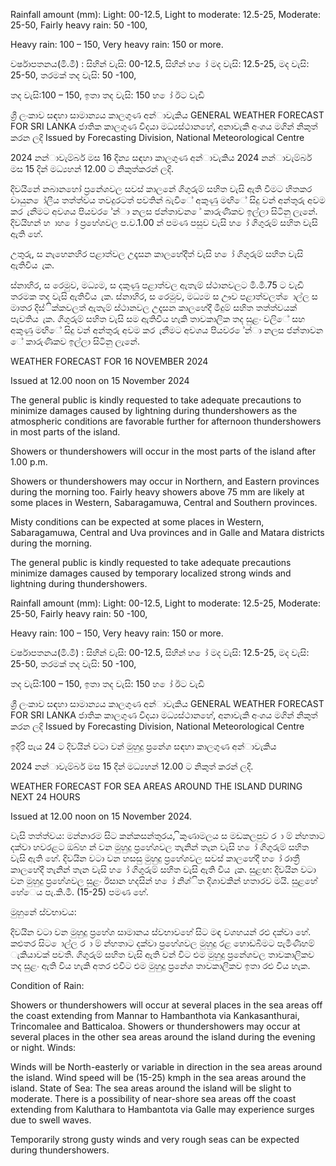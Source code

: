 Rainfall amount (mm): Light: 00-12.5, Light to moderate: 12.5-25, Moderate: 25-50, Fairly heavy rain: 50 -100,

Heavy rain: 100 – 150, Very heavy rain: 150 or more.

වර්ෂාපතනය(මි.මී) : සිහින් වැසි: 00-12.5, සිහින් හ ෝ මද වැසි: 12.5-25, මද වැසි: 25-50, තරමක් තද වැසි: 50 -100,

තද වැසි:100 – 150, ඉතා තද වැසි: 150 හ ෝ ඊට වැඩි

ශ්‍රී ලංකාව සඳහා සාමාන්‍යය කාලගුණ අන්‍ාවැකිය GENERAL WEATHER FORECAST FOR SRI LANKA ජාතික කාලගුණ විදයා මධ්‍යස්ථානහේ, අනාවැකි අංශය මගින් නිකුත් කරන ලදි Issued by Forecasting Division, National Meteorological Centre

2024 නන්‍ාවැම්බර් මස 16 දින්‍ය සඳහා කාලගුණ අන්‍ාවැකිය 2024 නන්‍ාවැම්බර් මස 15 දින්‍ මධ්‍යහන්‍ 12.00 ට නිකුත්කරන්‍ ලදි.

දිවයිනේ නබානහෝ ප්‍රනේශවල සවස් කාලනේ ගිගුරුම් සහිත වැසි ඇති වීමට හිතකර වායුන ෝලීය තත්ත්වය තවදුරටත් පවතින්‍ බැවිේ අකුණු මඟිේ සිදු වන්‍ අන්‍තුරු අවම කර ැනීමට අවශය පියවර ේන්‍ා නලස ජන්‍තාවන ේ කාරුණිකව ඉල්ලා සිටිනු ලැනේ. දිවයිහන් හ ාහ ෝ ප්‍රහේශවල ප.ව.1.00 න් පමණ පසුව වැසි හ ෝ ගිගුරුම් සහිත වැසි ඇති හේ.

උතුරු, ස නැහෙනහිර පළාත්වල උදෑසන කාලහේදීත් වැසි හ ෝ ගිගුරුම් සහිත වැසි ඇතිවිය ැක.

ස්නාහිර, ස රෙමුව, මධ්‍යම, ස දකුණු පළාත්වල ඇතැම් ස්ථානවලට මි.මී.75 ට වැඩි තරමක තද වැසි ඇතිවිය ැක. ස්නාහිර, ස රෙමුව, මධ්‍යම ස ඌව පළාත්වලත් ොල්ල ස මාතර දිස්ික්කවලත් ඇතැම් ස්ථානවල උදෑසන කාලහේදී මීදුම් සහිත තත්ත්වයක් පැවතිය ැක. ගිගුරුම් සහිත වැසි සම ඇතිවිය හැකි තාවකාලික තද සුළං වලිේ සහ අකුණු මඟිේ සිදු වන්‍ අන්‍තුරු අවම කර ැනීමට අවශය පියවර ේන්‍ා නලස ජන්‍තාවන ේ කාරුණිකව ඉල්ලා සිටිනු ලැනේ.

WEATHER FORECAST FOR 16 NOVEMBER 2024

Issued at 12.00 noon on 15 November 2024

The general public is kindly requested to take adequate precautions to minimize damages caused by lightning during thundershowers as the atmospheric conditions are favorable further for afternoon thundershowers in most parts of the island.

Showers or thundershowers will occur in the most parts of the island after 1.00 p.m.

Showers or thundershowers may occur in Northern, and Eastern provinces during the morning too. Fairly heavy showers above 75 mm are likely at some places in Western, Sabaragamuwa, Central and Southern provinces.

Misty conditions can be expected at some places in Western, Sabaragamuwa, Central and Uva provinces and in Galle and Matara districts during the morning.

The general public is kindly requested to take adequate precautions minimize damages caused by temporary localized strong winds and lightning during thundershowers.

Rainfall amount (mm): Light: 00-12.5, Light to moderate: 12.5-25, Moderate: 25-50, Fairly heavy rain: 50 -100,

Heavy rain: 100 – 150, Very heavy rain: 150 or more.

වර්ෂාපතනය(මි.මී) : සිහින් වැසි: 00-12.5, සිහින් හ ෝ මද වැසි: 12.5-25, මද වැසි: 25-50, තරමක් තද වැසි: 50 -100,

තද වැසි:100 – 150, ඉතා තද වැසි: 150 හ ෝ ඊට වැඩි

ශ්‍රී ලංකාව සඳහා සාමාන්‍යය කාලගුණ අන්‍ාවැකිය GENERAL WEATHER FORECAST FOR SRI LANKA ජාතික කාලගුණ විදයා මධ්‍යස්ථානහේ, අනාවැකි අංශය මගින් නිකුත් කරන ලදි Issued by Forecasting Division, National Meteorological Centre

ඉදිරි පැය 24 ට දිවයින්‍ වටා වන්‍ මුහුදු ප්‍රනේශ සඳහා කාලගුණ අන්‍ාවැකිය

2024 නන්‍ාවැම්බර් මස 15 දින්‍ මධ්‍යහන්‍ 12.00 ට නිකුත් කරන්‍ ලදි.

WEATHER FORECAST FOR SEA AREAS AROUND THE ISLAND DURING NEXT 24 HOURS

Issued at 12.00 noon on 15 November 2024.

වැසි තත්ත්වය: මන්නාරම සිට කන්කසන්තුරය, ිකුණාමලය ස මඩකලපුව ර ා ම් න්හතාට දක්වා හවරළට ඔබ්හ න් වන මුහුදු ප්‍රහේශවල තැනින් තැන වැසි හ ෝ ගිගුරුම් සහිත වැසි ඇති හේ. දිවයින වටා වන හසසු මුහුදු ප්‍රහේශවල සවස් කාලහේදී හ ෝ රාත්‍රී කාලහේදී තැනින් තැන වැසි හ ෝ ගිගුරුම් සහිත වැසි ඇති විය ැක. සුළඟ: දිවයින වටා වන මුහුදු ප්‍රහේශවල සුළං ඊසාන හදසින් හ ෝ නිශ්ිත දිශාවකින් හතාරව මයි. සුළහේ හේෙය පැ.කි.මී. (15-25) පමණ හේ.

මුහුනේ ස්වභාවය:

දිවයින වටා වන මුහුදු ප්‍රහේශ සාමානය ස්වභාවහේ සිට මඳ වශහයන් රළු දක්වා හේ. කළුතර සිට ොල්ල ර ා ම් න්හතාට දක්වා ප්‍රහේශවල මුහුදු රළ හොඩබිමට පැමිණීහම් ැකියාවක් පවතී. ගිගුරුම් සහිත වැසි ඇති වන්‍ විට එම මුහුදු ප්‍රනේශවල තාවකාලිකව තද සුළං ඇති විය හැකි අතර එවිට එම මුහුදු ප්‍රනේශ තාවකාලිකව ඉතා රළු විය හැක.

Condition of Rain:

Showers or thundershowers will occur at several places in the sea areas off the coast extending from Mannar to Hambanthota via Kankasanthurai, Trincomalee and Batticaloa. Showers or thundershowers may occur at several places in the other sea areas around the island during the evening or night. Winds:

Winds will be North-easterly or variable in direction in the sea areas around the island. Wind speed will be (15-25) kmph in the sea areas around the island. State of Sea: The sea areas around the island will be slight to moderate. There is a possibility of near-shore sea areas off the coast extending from Kaluthara to Hambantota via Galle may experience surges due to swell waves.

Temporarily strong gusty winds and very rough seas can be expected during thundershowers.